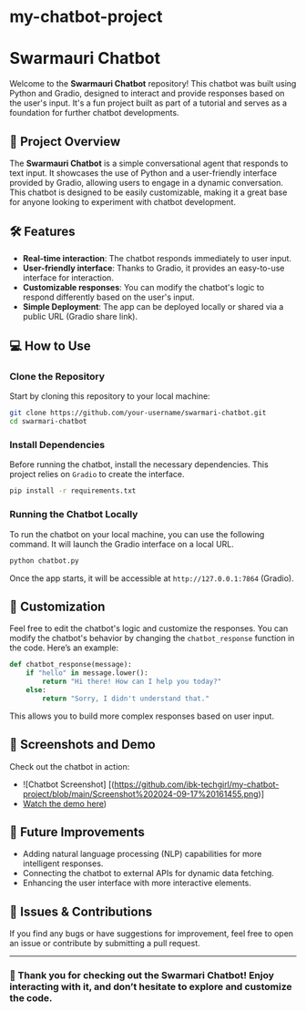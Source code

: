 # my-chatbot-project

# Swarmauri Chatbot

Welcome to the **Swarmauri Chatbot** repository! This chatbot was built using Python and Gradio, designed to interact and provide responses based on the user's input. It's a fun project built as part of a tutorial and serves as a foundation for further chatbot developments.

## 🚀 Project Overview

The **Swarmauri Chatbot** is a simple conversational agent that responds to text input. It showcases the use of Python and a user-friendly interface provided by Gradio, allowing users to engage in a dynamic conversation. This chatbot is designed to be easily customizable, making it a great base for anyone looking to experiment with chatbot development.

## 🛠️ Features
- **Real-time interaction**: The chatbot responds immediately to user input.
- **User-friendly interface**: Thanks to Gradio, it provides an easy-to-use interface for interaction.
- **Customizable responses**: You can modify the chatbot's logic to respond differently based on the user's input.
- **Simple Deployment**: The app can be deployed locally or shared via a public URL (Gradio share link).

## 💻 How to Use

### Clone the Repository

Start by cloning this repository to your local machine:

```bash
git clone https://github.com/your-username/swarmari-chatbot.git
cd swarmari-chatbot
```

### Install Dependencies

Before running the chatbot, install the necessary dependencies. This project relies on `Gradio`  to create the interface.

```bash
pip install -r requirements.txt
```

### Running the Chatbot Locally

To run the chatbot on your local machine, you can use the following command. It will launch the Gradio interface on a local URL.

```bash
python chatbot.py
```


Once the app starts, it will be accessible at `http://127.0.0.1:7864` (Gradio).


## 📝 Customization

Feel free to edit the chatbot's logic and customize the responses. You can modify the chatbot's behavior by changing the `chatbot_response` function in the code. Here’s an example:

```python
def chatbot_response(message):
    if "hello" in message.lower():
        return "Hi there! How can I help you today?"
    else:
        return "Sorry, I didn't understand that."
```

This allows you to build more complex responses based on user input.

## 📸 Screenshots and Demo

Check out the chatbot in action:

-  ![Chatbot Screenshot] [(https://github.com/ibk-techgirl/my-chatbot-project/blob/main/Screenshot%202024-09-17%20161455.png)]
-  [Watch the demo here](https://github.com/ibk-techgirl/my-chatbot-project/blob/main/A%20System%20Context%20Conversation.zip))

## 🌟 Future Improvements

- Adding natural language processing (NLP) capabilities for more intelligent responses.
- Connecting the chatbot to external APIs for dynamic data fetching.
- Enhancing the user interface with more interactive elements.

## 🐛 Issues & Contributions

If you find any bugs or have suggestions for improvement, feel free to open an issue or contribute by submitting a pull request.

---

### 🎉 Thank you for checking out the Swarmari Chatbot! Enjoy interacting with it, and don’t hesitate to explore and customize the code. 
